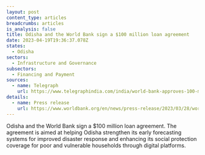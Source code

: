 ```yaml
---
layout: post
content_type: articles
breadcrumbs: articles
is_analysis: false
title: Odisha and the World Bank sign a $100 million loan agreement
date: 2023-04-19T19:36:37.078Z
states:
  - Odisha
sectors:
  - Infrastructure and Governance
subsectors:
  - Financing and Payment
sources:
  - name: Telegraph
    url: https://www.telegraphindia.com/india/world-bank-approves-100-million-loan-to-odisha/cid/1930161
details:
  - name: Press release
    url: https://www.worldbank.org/en/news/press-release/2023/03/28/world-bank-approves-100-million-to-increase-social-protection-and-disaster-resilience-in-odisha
---
```

Odisha and the World Bank sign a $100 million loan agreement. The agreement is aimed at helping Odisha strengthen its early forecasting systems for improved disaster response and enhancing its social protection coverage for poor and vulnerable households through digital platforms.